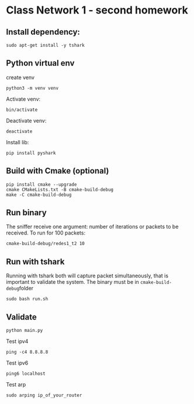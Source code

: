 # Class Network 1 - second homework


## Install dependency:

`sudo apt-get install -y tshark`
## Python virtual env

create venv

`python3 -m venv venv`

Activate venv:

`bin/activate`

Deactivate venv:

`deactivate`

Install lib:

`pip install pyshark`

## Build with Cmake (optional)

    pip install cmake --upgrade
    cmake CMakeLists.txt -B cmake-build-debug
    make -C cmake-build-debug

## Run binary

The sniffer receive one argument: number of iterations or packets
to be received. To run for 100 packets:

`cmake-build-debug/redes1_t2 10`

## Run with tshark

Running with tshark both will capture packet simultaneously, 
that is important to validate the system. 
The binary must be in `cmake-build-debug`folder

`sudo bash run.sh`

## Validate

`python main.py`

Test ipv4

`ping -c4 8.8.8.8`

Test ipv6

`ping6 localhost`

Test arp

`sudo arping ip_of_your_router`

